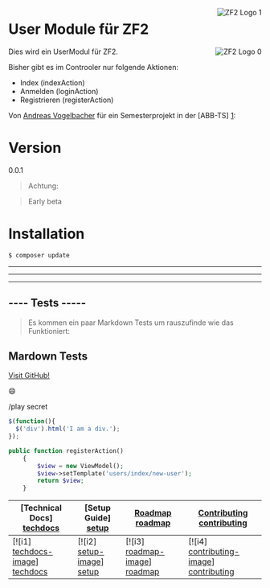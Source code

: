 <img src="http://framework.zend.com/images/head-bottom-picture.png"
 alt="ZF2 Logo 1" title="ZF2 User Module" align="right" />


# User Module für ZF2

<img src="https://packages.zendframework.com/docs/latest/manual/en/_static/zf2_logo.png"
 alt="ZF2 Logo 0" title="ZF2 User Module" align="right" />

Dies wird ein UserModul für ZF2.

Bisher gibt es im Controoler nur folgende Aktionen:

  - Index (indexAction)
  - Anmelden (loginAction)
  - Registrieren (registerAction)

Von [Andreas Vogelbacher] für ein Semesterprojekt in der [ABB-TS] [1]:

# Version
0.0.1

> Achtung:

> Early beta

# Installation

```sh
$ composer update
```

___

***

---


## ---- Tests -----


> Es kommen ein paar Markdown Tests um rauszufinde wie das Funktioniert:

## Mardown Tests

[Visit GitHub!](www.github.com)

:smile:

/play secret

```javascript
$(function(){
  $('div').html('I am a div.');
});
```

```php
public function registerAction()
    {
        $view = new ViewModel();
        $view->setTemplate('users/index/new-user');
        return $view;
    }
```
| **[Technical Docs] [techdocs]**     | **[Setup Guide] [setup]**     | **[Roadmap] [roadmap]**           | **[Contributing] [contributing]**           |
|-------------------------------------|-------------------------------|-----------------------------------|---------------------------------------------|
| [![i1] [techdocs-image]] [techdocs] | [![i2] [setup-image]] [setup] | [![i3] [roadmap-image]] [roadmap] | [![i4] [contributing-image]] [contributing] |


[Andreas Vogelbacher]:nixda@willkeinspam.com
[1]:http://abbts.ch

[techdocs-image]: https://d3i6fms1cm1j0i.cloudfront.net/github/images/techdocs.png
[setup-image]: https://d3i6fms1cm1j0i.cloudfront.net/github/images/setup.png
[roadmap-image]: https://d3i6fms1cm1j0i.cloudfront.net/github/images/roadmap.png
[contributing-image]: https://d3i6fms1cm1j0i.cloudfront.net/github/images/contributing.png

[techdocs]: http://framework.zend.com/manual/2.3/en/user-guide/overview.html
[setup]: https://github.com/avogelba/test
[roadmap]: https://github.com/avogelba/test
[contributing]: https://github.com/avogelba/test

